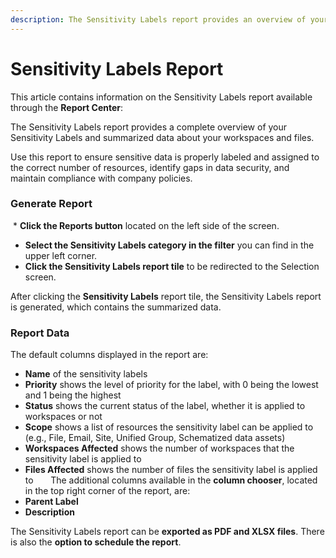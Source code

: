 ```yaml
---
description: The Sensitivity Labels report provides an overview of your sensitivity labels.
---
```


# Sensitivity Labels Report

This article contains information on the Sensitivity Labels report available through the **Report Center**:

The Sensitivity Labels report provides a complete overview of your Sensitivity Labels and summarized data about your workspaces and files. 

Use this report to ensure sensitive data is properly labeled and assigned to the correct number of resources, identify gaps in data security, and maintain compliance with company policies. 

### Generate Report

 * **Click the Reports button** located on the left side of the screen.
* **Select the Sensitivity Labels category in the filter** you can find in the upper left corner.
* **Click the Sensitivity Labels report tile** to be redirected to the Selection screen.

After clicking the **Sensitivity Labels** report tile, the Sensitivity Labels report is generated, which contains the summarized data. 

### Report Data

The default columns displayed in the report are:
      
* **Name** of the sensitivity labels
* **Priority** shows the level of priority for the label, with 0 being the lowest and 1 being the highest
* **Status** shows the current status of the label, whether it is applied to workspaces or not
* **Scope** shows a list of resources the sensitivity label can be applied to (e.g., File, Email, Site, Unified Group, Schematized data assets)
* **Workspaces Affected** shows the number of workspaces that the sensitivity label is applied to 
* **Files Affected** shows the number of files the sensitivity label is applied to
      
The additional columns available in the **column chooser**, located in the top right corner of the report, are:
      
* **Parent Label**
* **Description**


The Sensitivity Labels report can be **exported as PDF and XLSX files**. There is also the **option to schedule the report**.
